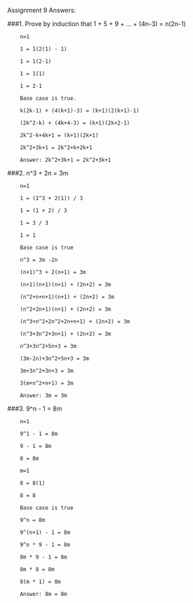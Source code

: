 Assignment 9 Answers:

###1. 	Prove by induction that 1 + 5 + 9 + ... + (4n-3) = n(2n-1)

		n=1
		
		1 = 1(2(1) - 1)
		
		1 = 1(2-1)
		
		1 = 1(1)
		
		1 = 2-1
		
		Base case is true.

		k(2k-1) + (4(k+1)-3) = (k+1)(2(k+1)-1)
		
		(2k^2-k) + (4k+4-3) = (k+1)(2k+2-1)
		
		2k^2-k+4k+1 = (k+1)(2k+1)
		
		2k^2+3k+1 = 2k^2+k+2k+1
		
		Answer: 2k^2+3k+1 = 2k^2+3k+1

###2.	n^3 + 2n = 3m

		n=1

		1 = (1^3 + 2(1)) / 3

		1 = (1 + 2) / 3

		1 = 3 / 3

		1 = 1

		Base case is true

		n^3 = 3m -2n

		(n+1)^3 + 2(n+1) = 3m

		(n+1)(n+1)(n+1) + (2n+2) = 3m

		(n^2+n+n+1)(n+1) + (2n+2) = 3m

		(n^2+2n+1)(n+1) + (2n+2) = 3m

		(n^3+n^2+2n^2+2n+n+1) + (2n+2) = 3m

		(n^3+3n^2+3n+1) + (2n+2) = 3m

		n^3+3n^2+5n+3 = 3m

		(3m-2n)+3n^2+5n+3 = 3m

		3m+3n^2+3n+3 = 3m

		3(m+n^2+n+1) = 3m

		Answer: 3m = 3m

###3.	9^n - 1 = 8m

		n=1

		9^1 - 1 = 8m

		9 - 1 = 8m

		8 = 8m

		m=1

		8 = 8(1)

		8 = 8

		Base case is true

		9^n = 8m

		9^(n+1) - 1 = 8m

		9^n * 9 - 1 = 8m

		8m * 9 - 1 = 8m

		8m * 8 = 8m

		8(m * 1) = 8m

		Answer: 8m = 8m




